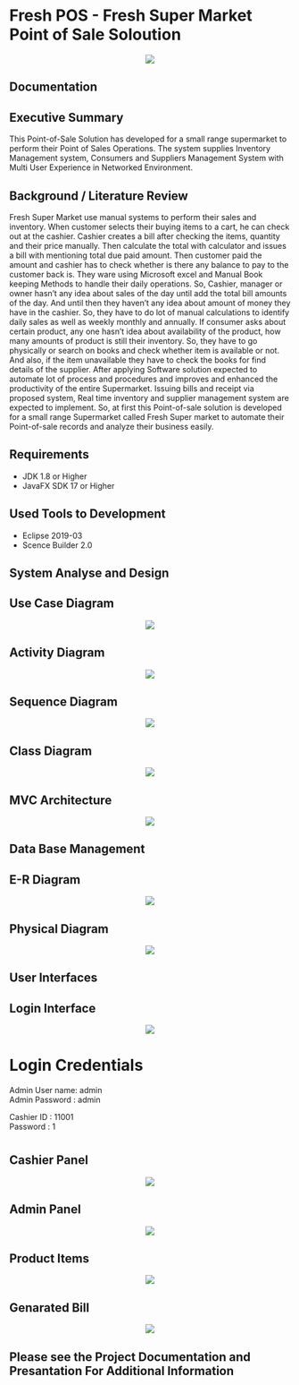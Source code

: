 # Fresh POS - Fresh Super Market Point of Sale Soloution
<p align="center">
<img src="https://github.com/asela224/Fresh-Super-Market-Point-Of-Sale-Fresh-POS/blob/main/bin/images/poslogorect.png" />
</p>

## Documentation


## Executive Summary

This Point-of-Sale Solution has developed for a small range supermarket to perform their Point of Sales Operations. 
The system supplies Inventory Management system, Consumers and Suppliers Management System with Multi User Experience in Networked Environment. 


## Background / Literature Review

Fresh Super Market use manual systems to perform their sales and inventory. When customer selects their buying items to a cart, he can check out at the cashier. 
Cashier creates a bill after checking the items, quantity and their price manually. Then calculate the total with calculator and issues a bill with mentioning total due paid amount. Then customer paid the amount and cashier has to check whether is there any balance to pay to the customer back is. 
They ware using Microsoft excel and Manual Book keeping Methods to handle their daily operations. 
So, Cashier, manager or owner hasn’t any idea about sales of the day until add the total bill amounts of the day. 
And until then they haven’t any idea about amount of money they have in the cashier. So, they have to do lot of manual calculations to identify daily sales as well as weekly monthly and annually. 
If consumer asks about certain product, any one hasn’t idea about availability of the product, how many amounts of product is still their inventory. So, they have to go physically or search on books and check whether item is available or not. And also, if the item unavailable they have to check the books for find details of the supplier. 
After applying Software solution expected to automate lot of process and procedures and improves and enhanced the productivity of the entire Supermarket. Issuing bills and receipt via proposed system, Real time inventory and supplier management system are expected to implement. 
So, at first this Point-of-sale solution is developed for a small range Supermarket   called Fresh Super market to automate their Point-of-sale records and analyze their business easily. 





## Requirements

- JDK 1.8 or Higher
- JavaFX SDK 17 or Higher

## Used Tools to Development
 - Eclipse 2019-03
 - Scence Builder 2.0

## System Analyse and Design 

## Use Case Diagram 
<p align="center">
<img src="https://github.com/asela224/Fresh-Super-Market-Point-Of-Sale-Fresh-POS/blob/main/Diagrams/Usecase.png" />
</p>

## Activity Diagram 
<p align="center">
<img src="https://github.com/asela224/Fresh-Super-Market-Point-Of-Sale-Fresh-POS/blob/main/Diagrams/Activity.png" />
</p>

## Sequence Diagram 
<p align="center">
<img src="https://github.com/asela224/Fresh-Super-Market-Point-Of-Sale-Fresh-POS/blob/main/Diagrams/Sequence.png" />
</p>

## Class Diagram 
<p align="center">
<img src="https://github.com/asela224/Fresh-Super-Market-Point-Of-Sale-Fresh-POS/blob/main/Diagrams/class.png" />
</p>

## MVC Architecture
<p align="center">
<img src="https://github.com/asela224/Fresh-Super-Market-Point-Of-Sale-Fresh-POS/blob/main/Diagrams/MVC.png" />
</p>






## Data Base Management




## E-R Diagram
<p align="center">
<img src="https://github.com/asela224/Fresh-Super-Market-Point-Of-Sale-Fresh-POS/blob/main/Diagrams/Diagrams/ER%20Diagram%20final.png" />
</p>

## Physical Diagram
<p align="center">
<img src="https://github.com/asela224/Fresh-Super-Market-Point-Of-Sale-Fresh-POS/blob/main/Diagrams/Diagrams/Database%20Diagram%20Php%20my%20admin%20View.png" />
</p>






## User Interfaces

## Login Interface
<p align="center">
<img src="https://github.com/asela224/Fresh-Super-Market-Point-Of-Sale-Fresh-POS/blob/main/UI/1.%20login.png" />
</p>

# Login Credentials
Admin User name: admin </br> 
Admin Password : admin</br> 

 Cashier ID : 11001</br> 
 Password   : 1</br> 
#

## Cashier Panel
<p align="center">
<img src="https://github.com/asela224/Fresh-Super-Market-Point-Of-Sale-Fresh-POS/blob/main/UI/Cashier%20Interface%20Design.png" />
</p>




## Admin Panel
<p align="center">
<img src="https://github.com/asela224/Fresh-Super-Market-Point-Of-Sale-Fresh-POS/blob/main/UI/2.%20admin%20panel%20.png" />
</p>



## Product Items
<p align="center">
<img src="https://github.com/asela224/Fresh-Super-Market-Point-Of-Sale-Fresh-POS/blob/main/UI/admin%20panel%20after%20data.png" />
</p>


## Genarated Bill
<p align="center">
<img src="https://github.com/asela224/FreshPOS/blob/main/UI/bill.png" />
</p>



## Please see the Project Documentation and Presantation For Additional Information

